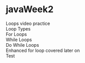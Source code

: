 # javaWeek2
 Loops video practice  <br />
Loop Types <br />
For Loops <br />
While Loops <br />
Do While Loops <br />
Enhanced for loop covered later on <br />
Test <br />